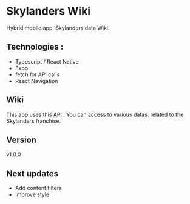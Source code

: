 # Skylanders Wiki

Hybrid mobile app, Skylanders data Wiki.

## Technologies :

- Typescript / React Native
- Expo
- fetch for API calls
- React Navigation

## Wiki

This app uses this [API](https://github.com/MatteoBernard/SkylandersApi) .
You can access to various datas, related to the Skylanders franchise.

## Version

v1.0.0

## Next updates

- Add content filters
- Improve style 